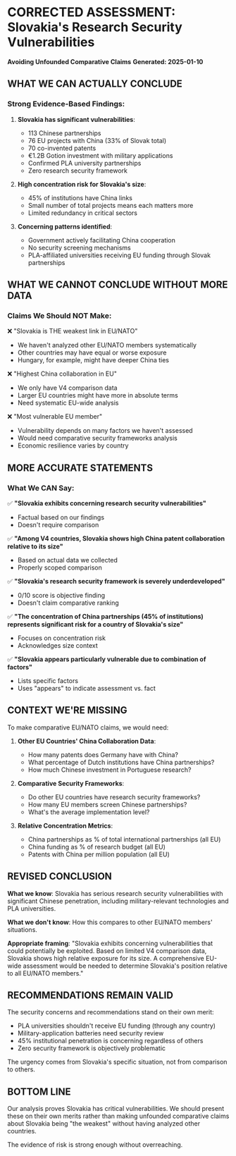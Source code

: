 # CORRECTED ASSESSMENT: Slovakia's Research Security Vulnerabilities
**Avoiding Unfounded Comparative Claims**
**Generated: 2025-01-10**

## WHAT WE CAN ACTUALLY CONCLUDE

### Strong Evidence-Based Findings:
1. **Slovakia has significant vulnerabilities**:
   - 113 Chinese partnerships
   - 76 EU projects with China (33% of Slovak total)
   - 70 co-invented patents
   - €1.2B Gotion investment with military applications
   - Confirmed PLA university partnerships
   - Zero research security framework

2. **High concentration risk for Slovakia's size**:
   - 45% of institutions have China links
   - Small number of total projects means each matters more
   - Limited redundancy in critical sectors

3. **Concerning patterns identified**:
   - Government actively facilitating China cooperation
   - No security screening mechanisms
   - PLA-affiliated universities receiving EU funding through Slovak partnerships

## WHAT WE CANNOT CONCLUDE WITHOUT MORE DATA

### Claims We Should NOT Make:
❌ "Slovakia is THE weakest link in EU/NATO"
- We haven't analyzed other EU/NATO members systematically
- Other countries may have equal or worse exposure
- Hungary, for example, might have deeper China ties

❌ "Highest China collaboration in EU"
- We only have V4 comparison data
- Larger EU countries might have more in absolute terms
- Need systematic EU-wide analysis

❌ "Most vulnerable EU member"
- Vulnerability depends on many factors we haven't assessed
- Would need comparative security frameworks analysis
- Economic resilience varies by country

## MORE ACCURATE STATEMENTS

### What We CAN Say:

✅ **"Slovakia exhibits concerning research security vulnerabilities"**
- Factual based on our findings
- Doesn't require comparison

✅ **"Among V4 countries, Slovakia shows high China patent collaboration relative to its size"**
- Based on actual data we collected
- Properly scoped comparison

✅ **"Slovakia's research security framework is severely underdeveloped"**
- 0/10 score is objective finding
- Doesn't claim comparative ranking

✅ **"The concentration of China partnerships (45% of institutions) represents significant risk for a country of Slovakia's size"**
- Focuses on concentration risk
- Acknowledges size context

✅ **"Slovakia appears particularly vulnerable due to combination of factors"**
- Lists specific factors
- Uses "appears" to indicate assessment vs. fact

## CONTEXT WE'RE MISSING

To make comparative EU/NATO claims, we would need:

1. **Other EU Countries' China Collaboration Data**:
   - How many patents does Germany have with China?
   - What percentage of Dutch institutions have China partnerships?
   - How much Chinese investment in Portuguese research?

2. **Comparative Security Frameworks**:
   - Do other EU countries have research security frameworks?
   - How many EU members screen Chinese partnerships?
   - What's the average implementation level?

3. **Relative Concentration Metrics**:
   - China partnerships as % of total international partnerships (all EU)
   - China funding as % of research budget (all EU)
   - Patents with China per million population (all EU)

## REVISED CONCLUSION

**What we know**: Slovakia has serious research security vulnerabilities with significant Chinese penetration, including military-relevant technologies and PLA universities.

**What we don't know**: How this compares to other EU/NATO members' situations.

**Appropriate framing**: "Slovakia exhibits concerning vulnerabilities that could potentially be exploited. Based on limited V4 comparison data, Slovakia shows high relative exposure for its size. A comprehensive EU-wide assessment would be needed to determine Slovakia's position relative to all EU/NATO members."

## RECOMMENDATIONS REMAIN VALID

The security concerns and recommendations stand on their own merit:
- PLA universities shouldn't receive EU funding (through any country)
- Military-application batteries need security review
- 45% institutional penetration is concerning regardless of others
- Zero security framework is objectively problematic

The urgency comes from Slovakia's specific situation, not from comparison to others.

## BOTTOM LINE

Our analysis proves Slovakia has critical vulnerabilities. We should present these on their own merits rather than making unfounded comparative claims about Slovakia being "the weakest" without having analyzed other countries.

The evidence of risk is strong enough without overreaching.